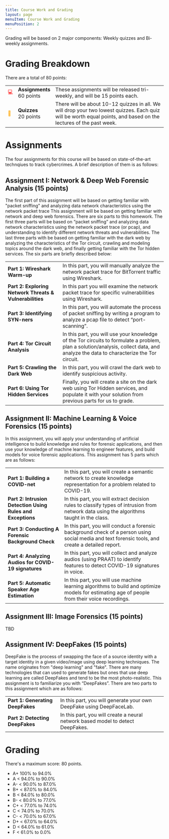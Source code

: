 ```yaml
---
title: Course Work and Grading
layout: page
menuItem: Course Work and Grading
menuPosition: 2
---
```

Grading will be based on 2 major components: Weekly quizzes and Bi-weekly assignments.

# Grading Breakdown

There are a total of 80 points:

<table>
	<tbody>	
		<tr>
			<td class="icon" style="color: red">💻</td>
			<td><b>Assignments</b><br>60 points</td>
			<td>These assignments will be released tri-weekly, and will be 15 points each.</td>
		</tr>
		<tr>
			<td class="icon" style="color: orange">📑</td>
			<td><b>Quizzes</b><br>20 points</td>
			<td>There will be about 10-12 quizzes in all. We will drop your two lowest quizzes. Each quiz will be worth equal points, and based on the lectures of the past week.</td>
		</tr>
	</tbody>
</table>

# Assignments
The four assignments for this course will be based on state-of-the-art technqiues to track cybercrimes. A brief description of them is as follows:

## Assignment I: Network & Deep Web Forensic Analysis (15 points)
The first part of this assignment will be based on getting familiar with "packet sniffing" and analyzing data network characteristics using the network packet trace This assignment will be based on getting familiar with network and deep web forensics. There are six parts to this homework. The first three parts will be based on “packet sniffing” and analyzing data network characteristics using the network packet trace (or pcap), and understanding to identify different network threats and vulnerabilities. The last three parts with be based on getting familiar with the dark web by analyzing the characteristics of the Tor circuit, crawling and modeling topics around the dark web, and finally getting familiar with the Tor hidden services. The six parts are briefly described below:

<table>
	<tbody>	
		<tr>
			<td><b>Part 1: Wireshark Warm-up</b></td>
			<td>In this part, you will manually analyze the network packet trace for BitTorrent traffic using Wireshark.</td>
		</tr>
		<tr>
			<td><b>Part 2: Exploring Network Threats & Vulnerabilities</b></td>
			<td>In this part you will examine the network packet trace for specific vulnerabilities using Wireshark.</td>
		</tr>
		<tr>
			<td><b>Part 3: Identifying SYN-ners</b></td>
			<td>In this part, you will automate the process of packet sniffing by writing a program to analyze a pcap file to detect “port-scanning”. </td>
		</tr>
		<tr>
			<td><b>Part 4: Tor Circuit Analysis</b></td>
			<td>In this part, you will use your knowledge of the Tor circuits to formulate a problem, plan a solution/analysis, collect data, and analyze the data to characterize the Tor circuit. </td>
		</tr>
		<tr>
			<td><b>Part 5: Crawling the Dark Web</b></td>
			<td>In this part, you will crawl the dark web to identify suspicious activity.</td>
		</tr>
		<tr>
			<td><b>Part 6: Using Tor Hidden Services</b></td>
			<td>Finally, you will create a site on the dark web using Tor Hidden services, and populate it with your solution from previous parts for us to grade.</td>
		</tr>
	</tbody>
</table>

## Assignment II: Machine Learning & Voice Forensics (15 points)
In this assignment, you will apply your understanding of artificial intelligence to build knowledge and rules for forensic applications, and then use your knowledge of machine learning to engineer features,  and build models for voice forensic applications. This assignment has 5 parts which are as follows:

<table>
	<tbody>	
		<tr>
			<td><b>Part 1: Building a COVID-net</b></td>
			<td>In this part, you will create a semantic network to create knowledge representation for a problem related to COVID-19.</td>
		</tr>
		<tr>
			<td><b>Part 2: Intrusion Detection Using Rules and Exceptions</b></td>
			<td>In this part, you will extract decision rules to classify types of intrusion from network data using the algorithms taught in the class.</td>
		</tr>
		<tr>
			<td><b>Part 3: Conducting A Forensic Background Check</b></td>
			<td> In this part, you will conduct a forensic background check of a person using social media and text forensic tools, and create a detailed report.</td>
		</tr>
		<tr>
			<td><b>Part 4: Analyzing Audios for COVID-19 signatures</b></td>
			<td>In this part, you will collect and analyze audios (using PRAAT) to identify features to detect COVID-19 signatures in voice. </td>
		</tr>
		<tr>
			<td><b>Part 5: Automatic Speaker Age Estimation</b></td>
			<td>In this part, you will use machine learning algorithms to build and optimize models for estimating age of people from their voice recordings.</td>
		</tr>
	</tbody>
</table>

## Assignment III: Image Forensics (15 points)
TBD

## Assignment IV: DeepFakes (15 points)
DeepFake is the process of swapping the face of a source identity with a target identity in a given video/image using deep learning techniques. The name originates from "deep learning" and "fake". There are many technologies that can used to generate fakes but ones that use deep learning are called DeepFakes and tend to be the most photo-realistic. This assignment is to familiarize you with “DeepFakes”. There are two parts to this assignment which are as follows:

<table>
	<tbody>	
		<tr>
			<td><b>Part 1: Generating DeepFakes</b></td>
			<td>In this part, you will generate your own DeepFake using DeepFaceLab.</td>
		</tr>
		<tr>
			<td><b>Part 2: Detecting DeepFakes</b></td>
			<td> In this part, you will create a neural network based model to detect DeepFakes.</td>
		</tr>
	</tbody>
</table>

# Grading

There's a maximum score: 80 points.

- A+ 100% to 94.0%
- A < 94.0% to 90.0%
- A- < 90.0% to 87.0%
- B+ < 87.0% to 84.0%
- B < 84.0% to 80.0%
- B- < 80.0% to 77.0%
- C+ < 77.0% to 74.0%
- C < 74.0% to 70.0%
- C- < 70.0% to 67.0%
- D+ < 67.0% to 64.0%
- D < 64.0% to 61.0%
- F < 61.0% to 0.0%
